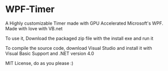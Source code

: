 # WPF-Timer
A Highly customizable Timer made with GPU Accelerated Microsoft's WPF. Made with love with VB.net

To use it, Download the packaged zip file with the install exe and run it

To compile the source code, download Visual Studio and install it with Visual Basic Support and .NET version 4.0

MIT License, do as you please :)